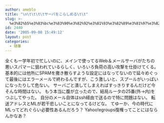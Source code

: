 ```yaml
---
author: ameblo
title: "\n\t\t\t\tサーバをこらしめる\t\t"
slug: >-
  %e3%82%b5%e3%83%bc%e3%83%90%e3%82%92%e3%81%93%e3%82%89%e3%81%97%e3%82%81%e3%82%8b
id: 2440
date: '2005-09-08 15:49:12'
layout: post
categories:
  - 随筆
---
```


全くもー学年初で忙しいのに、メインで使ってるWeb＆メールサーバがたちの悪いスパマーに狙われているらしく、いろいろ負荷の高い攻撃を仕掛けてくる。 基本的には他所にSPAMを撒き散らすような設定にはなってないので延々めぐって最後にはエラーメールで終わるんですが、こう激しいと、スプールがいっぱいになったりして危ない。 サーバごと潰してしまえればすっきりするんだけど今そんな時間はない。 もう本当に腹が立ったので、結局ルータの25番(外→内)をつぶしてやった。 自分のメール自体はssh経由で送るので特に問題はない。 転送アドレスとMLが若干悲しいことになってるけどな。 てゆーか、今の時代にMLってどれぐらい必要性あるんだろう？ Yahoo!egroups復権ってことにはならんかなあ？